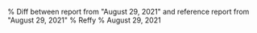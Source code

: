 % Diff between report from "August 29, 2021" and reference report from "August 29, 2021"
% Reffy
% August 29, 2021

